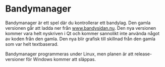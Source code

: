 Bandymanager
============

Bandymanager är ett spel där du kontrollerar ett bandylag.
Den gamla versionen går att ladda ner från www.bandysidan.nu. Den nya versionen kommer vara helt nyskriven i Qt och kommer sannolikt inte använda något av koden från den gamla. Den nya blir grafisk till skillnad från den gamla som var helt textbaserad.

Bandymanager programmeras under Linux, men planen är att release-versioner för Windows kommer att släppas. 

